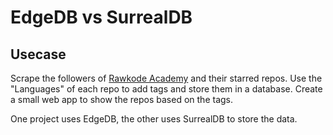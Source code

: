 # EdgeDB vs SurrealDB

## Usecase

Scrape the followers of [Rawkode Academy](https://github.com/orgs/RawkodeAcademy/followers) and their starred repos.
Use the "Languages" of each repo to add tags and store them in a database.
Create a small web app to show the repos based on the tags.

One project uses EdgeDB, the other uses SurrealDB to store the data.
